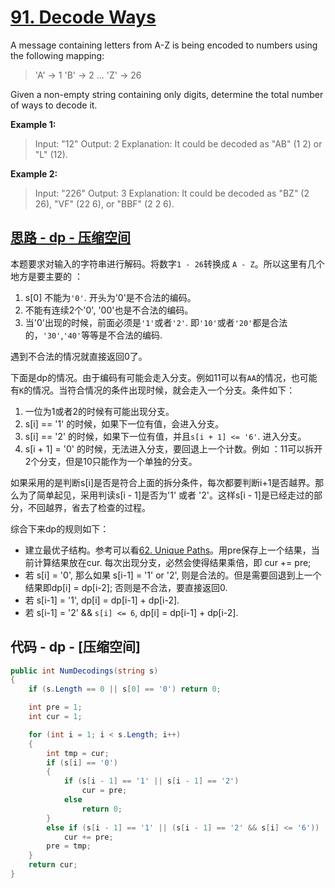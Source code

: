 # [91. Decode Ways](https://leetcode.com/problems/decode-ways/)

A message containing letters from A-Z is being encoded to numbers using the following mapping:

> 'A' -> 1
> 'B' -> 2
> ...
> 'Z' -> 26

Given a non-empty string containing only digits, determine the total number of ways to decode it.

**Example 1:**

> Input: "12"
> Output: 2
> Explanation: It could be decoded as "AB" (1 2) or "L" (12).

**Example 2:**

> Input: "226"
> Output: 3
> Explanation: It could be decoded as "BZ" (2 26), "VF" (22 6), or "BBF" (2 2 6).

## [思路 - dp - 压缩空间](src/62.%20Unique%20Paths)

本题要求对输入的字符串进行解码。将数字`1 - 26`转换成 `A - Z`。所以这里有几个地方是要主要的 ：

1. s[0] 不能为`'0'`. 开头为'0'是不合法的编码。
2. 不能有连续2个'0', '00'也是不合法的编码。
3. 当'0'出现的时候，前面必须是`'1'`或者`'2'`. 即`'10'`或者`'20'`都是合法的，`'30'`,`'40'`等等是不合法的编码.

遇到不合法的情况就直接返回0了。

下面是dp的情况。由于编码有可能会走入分支。例如11可以有`AA`的情况，也可能有`K`的情况。当符合情况的条件出现时候，就会走入一个分支。条件如下：

1. 一位为1或者2的时候有可能出现分支。
2. s[i] == '1' 的时候，如果下一位有值，会进入分支。
3. s[i] == '2' 的时候，如果下一位有值，并且`s[i + 1] <= '6'`. 进入分支。
4. s[i + 1] = '0' 的时候，无法进入分支，要回退上一个计数。例如 ：11可以拆开2个分支，但是10只能作为一个单独的分支。

如果采用的是判断s[i]是否是符合上面的拆分条件，每次都要判断i+1是否越界。那么为了简单起见，采用判读s[i - 1]是否为'1' 或者 '2'。这样s[i - 1]是已经走过的部分，不回越界，省去了检查的过程。

综合下来dp的规则如下：

* 建立最优子结构。参考可以看[62. Unique Paths](src/62.%20Unique%20Paths)。用pre保存上一个结果，当前计算结果放在cur. 每次出现分支，必然会使得结果乘倍，即 cur += pre;
* 若 s[i] = '0', 那么如果 s[i-1] = '1' or '2', 则是合法的。但是需要回退到上一个结果即dp[i] = dp[i-2]; 否则是不合法，要直接返回0.
* 若 s[i-1] = '1', dp[i] = dp[i-1] + dp[i-2].
* 若 s[i-1] = '2' && `s[i] <= 6`, dp[i] = dp[i-1] + dp[i-2].

## 代码 - dp - [压缩空间]

```csharp
public int NumDecodings(string s)
{
    if (s.Length == 0 || s[0] == '0') return 0;

    int pre = 1;
    int cur = 1;

    for (int i = 1; i < s.Length; i++)
    {
        int tmp = cur;
        if (s[i] == '0')
        {
            if (s[i - 1] == '1' || s[i - 1] == '2')
                cur = pre;
            else
                return 0;
        }
        else if (s[i - 1] == '1' || (s[i - 1] == '2' && s[i] <= '6'))
            cur += pre;
        pre = tmp;
    }
    return cur;
}
```

